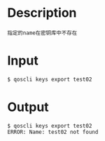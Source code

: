 # Description
```
指定的name在密钥库中不存在
```
# Input
```
$ qoscli keys export test02
```
# Output
```
$ qoscli keys export test02
ERROR: Name: test02 not found
```